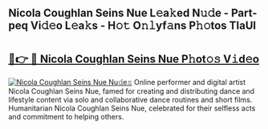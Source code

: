 ## Nicola Coughlan Seins Nue L𝚎a𝚔ed N𝚞𝚍e - Part-peq Vi𝚍𝚎o L𝚎a𝚔s - H𝚘𝚝 O𝚗𝚕yf𝚊ns P𝚑𝚘tos TIaUl

# <h2><a href="http://kfcuxh.oniu.top/?m=Nicola+Coughlan+Seins+Nue">🔗👉 🔴 Nicola Coughlan Seins Nue P𝚑ot𝚘𝚜 V𝚒d𝚎o</a></h2>

[![Nicola Coughlan Seins Nue Nu𝚍e𝚜](https://i.imgur.com/0qMVB7G.gif)](http://kfcuxh.oniu.top/?m=Nicola+Coughlan+Seins+Nue)
Online performer and digital artist Nicola Coughlan Seins Nue, famed for creating and distributing dance and lifestyle content via solo and collaborative dance routines and short films. Humanitarian Nicola Coughlan Seins Nue, celebrated for their selfless acts and commitment to helping others.  
